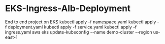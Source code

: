 # EKS-Ingress-Alb-Deployment
End to end project on EKS
kubectl apply -f namespace.yaml
kubectl apply -f deployment.yaml
kubectl apply -f service.yaml
kubectl apply -f ingress.yaml
aws eks update-kubeconfig --name demo-cluster --region us-east-1
